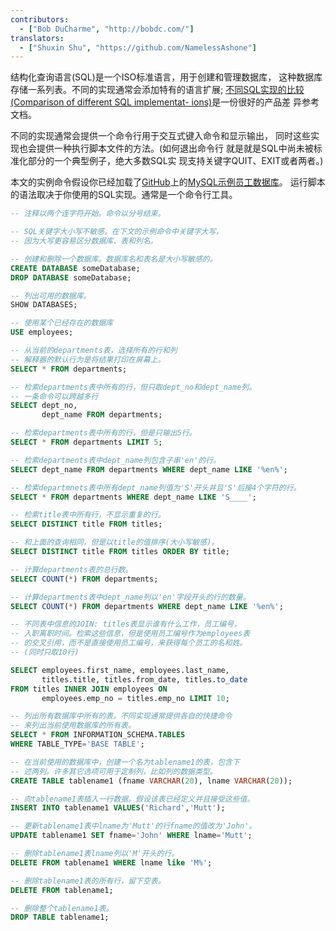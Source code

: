 ```yaml
---
contributors:
  - ["Bob DuCharme", "http://bobdc.com/"]
translators:
  - ["Shuxin Shu", "https://github.com/NamelessAshone"]
---
```


结构化查询语言(SQL)是一个ISO标准语言，用于创建和管理数据库，
这种数据库存储一系列表。不同的实现通常会添加特有的语言扩展;
[不同SQL实现的比较(Comparison of different SQL implementat-
ions)](http://troels.arvin.dk/db/rdbms/)是一份很好的产品差
异参考文档。

不同的实现通常会提供一个命令行用于交互式键入命令和显示输出，
同时这些实现也会提供一种执行脚本文件的方法。(如何退出命令行
就是就是SQL中尚未被标准化部分的一个典型例子，绝大多数SQL实
现支持关键字QUIT、EXIT或者两者。)

本文的实例命令假设你已经加载了[GitHub](https://github.com/datacharmer/test_db)上的[MySQL示例员工数据库](https://dev.mysql.com/doc/employee/en/)。
运行脚本的语法取决于你使用的SQL实现。通常是一个命令行工具。

```sql
-- 注释以两个连字符开始。命令以分号结束。

-- SQL关键字大小写不敏感。在下文的示例命令中关键字大写，
-- 因为大写更容易区分数据库、表和列名。

-- 创建和删除一个数据库。数据库名和表名是大小写敏感的。
CREATE DATABASE someDatabase;
DROP DATABASE someDatabase;

-- 列出可用的数据库。
SHOW DATABASES;

-- 使用某个已经存在的数据库
USE employees;

-- 从当前的departments表，选择所有的行和列
-- 解释器的默认行为是将结果打印在屏幕上。
SELECT * FROM departments;

-- 检索departments表中所有的行，但只取dept_no和dept_name列。
-- 一条命令可以跨越多行
SELECT dept_no,
       dept_name FROM departments;

-- 检索departments表中所有的行，但是只输出5行。
SELECT * FROM departments LIMIT 5;

-- 检索departments表中dept_name列包含子串'en'的行。
SELECT dept_name FROM departments WHERE dept_name LIKE '%en%';

-- 检索departmnets表中所有dept_name列值为'S'开头并且'S'后接4个字符的行。
SELECT * FROM departments WHERE dept_name LIKE 'S____';

-- 检索title表中所有行，不显示重复的行。
SELECT DISTINCT title FROM titles;

-- 和上面的查询相同，但是以title的值排序(大小写敏感)。
SELECT DISTINCT title FROM titles ORDER BY title;

-- 计算departments表的总行数。
SELECT COUNT(*) FROM departments;

-- 计算departments表中dept_name列以'en'字段开头的行的数量。
SELECT COUNT(*) FROM departments WHERE dept_name LIKE '%en%';

-- 不同表中信息的JOIN: titles表显示谁有什么工作，员工编号，
-- 入职离职时间。检索这些信息，但是使用员工编号作为employees表
-- 的交叉引用，而不是直接使用员工编号，来获得每个员工的名和姓。
-- (同时只取10行)

SELECT employees.first_name, employees.last_name,
       titles.title, titles.from_date, titles.to_date
FROM titles INNER JOIN employees ON
       employees.emp_no = titles.emp_no LIMIT 10;

-- 列出所有数据库中所有的表。不同实现通常提供各自的快捷命令
-- 来列出当前使用数据库的所有表。
SELECT * FROM INFORMATION_SCHEMA.TABLES
WHERE TABLE_TYPE='BASE TABLE';

-- 在当前使用的数据库中，创建一个名为tablename1的表，包含下
-- 述两列。许多其它选项可用于定制列，比如列的数据类型。
CREATE TABLE tablename1 (fname VARCHAR(20), lname VARCHAR(20));

-- 向tablename1表插入一行数据。假设该表已经定义并且接受这些值。
INSERT INTO tablename1 VALUES('Richard','Mutt');

-- 更新tablename1表中lname为'Mutt'的行fname的值改为'John'。
UPDATE tablename1 SET fname='John' WHERE lname='Mutt';

-- 删除tablename1表lname列以'M'开头的行。
DELETE FROM tablename1 WHERE lname like 'M%';

-- 删除tablename1表的所有行，留下空表。
DELETE FROM tablename1;

-- 删除整个tablename1表。
DROP TABLE tablename1;
```
